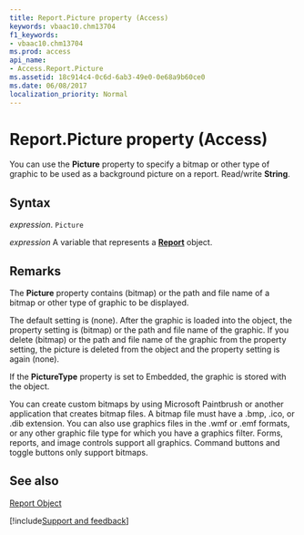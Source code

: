 ```yaml
---
title: Report.Picture property (Access)
keywords: vbaac10.chm13704
f1_keywords:
- vbaac10.chm13704
ms.prod: access
api_name:
- Access.Report.Picture
ms.assetid: 18c914c4-0c6d-6ab3-49e0-0e68a9b60ce0
ms.date: 06/08/2017
localization_priority: Normal
---
```



# Report.Picture property (Access)

You can use the  **Picture** property to specify a bitmap or other type of graphic to be used as a background picture on a report. Read/write **String**.


## Syntax

_expression_. `Picture`

_expression_ A variable that represents a **[Report](Access.Report.md)** object.


## Remarks

The  **Picture** property contains (bitmap) or the path and file name of a bitmap or other type of graphic to be displayed.

The default setting is (none). After the graphic is loaded into the object, the property setting is (bitmap) or the path and file name of the graphic. If you delete (bitmap) or the path and file name of the graphic from the property setting, the picture is deleted from the object and the property setting is again (none).

If the  **PictureType** property is set to Embedded, the graphic is stored with the object.

You can create custom bitmaps by using Microsoft Paintbrush or another application that creates bitmap files. A bitmap file must have a .bmp, .ico, or .dib extension. You can also use graphics files in the .wmf or .emf formats, or any other graphic file type for which you have a graphics filter. Forms, reports, and image controls support all graphics. Command buttons and toggle buttons only support bitmaps.


## See also


[Report Object](Access.Report.md)

[!include[Support and feedback](~/includes/feedback-boilerplate.md)]